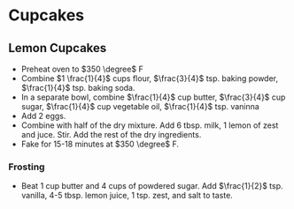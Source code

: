 # Cupcakes

## Lemon Cupcakes

- Preheat oven to $350 \degree$ F
- Combine $1 \frac{1}{4}$ cups flour, $\frac{3}{4}$ tsp. baking powder, $\frac{1}{4}$ tsp. baking soda.
- In a separate bowl, combine $\frac{1}{4}$ cup butter, $\frac{3}{4}$ cup sugar, $\frac{1}{4}$ cup vegetable oil, $\frac{1}{4}$ tsp. vaninna
- Add 2 eggs.
- Combine with half of the dry mixture. Add 6 tbsp. milk, 1 lemon of zest and juce. Stir. Add the rest of the dry ingredients.
- Fake for 15-18 minutes at $350 \degree$ F.

### Frosting

- Beat 1 cup butter and 4 cups of powdered sugar. Add $\frac{1}{2}$ tsp. vanilla, 4-5 tbsp. lemon juice, 1 tsp. zest, and salt to taste.